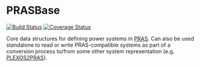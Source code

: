 # PRASBase

[![Build Status](https://travis-ci.org/NREL/PRASBase.jl.svg?branch=master)](https://travis-ci.org/NREL/PRASBase.jl)
[![Coverage Status](https://coveralls.io/repos/github/NREL/PRASBase.jl/badge.svg?branch=master)](https://coveralls.io/github/NREL/PRASBase.jl?branch=master)

Core data structures for defining power systems in
[PRAS](https://github.com/NREL/PRAS).
Can also be used standalone to read or write PRAS-compatible systems as part of
a conversion process to/from some other system representation (e.g.
[PLEXOS2PRAS](https://github.com/NREL/PLEXOS2PRAS.jl)).
